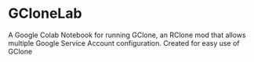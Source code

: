 # GCloneLab
A Google Colab Notebook for running GClone, an RClone mod that allows multiple Google Service Account configuration. Created for easy use of GClone
